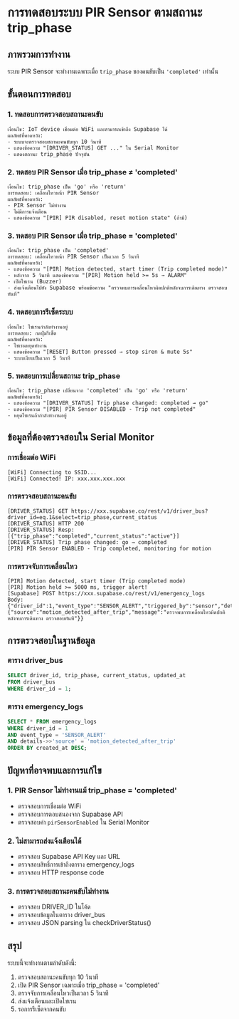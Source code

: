 # การทดสอบระบบ PIR Sensor ตามสถานะ trip_phase

## ภาพรวมการทำงาน

ระบบ PIR Sensor จะทำงานเฉพาะเมื่อ `trip_phase` ของคนขับเป็น `'completed'` เท่านั้น

## ขั้นตอนการทดสอบ

### 1. ทดสอบการตรวจสอบสถานะคนขับ

```
เงื่อนไข: IoT device เชื่อมต่อ WiFi และสามารถเข้าถึง Supabase ได้
ผลลัพธ์ที่คาดหวัง:
- ระบบจะตรวจสอบสถานะคนขับทุก 10 วินาที
- แสดงข้อความ "[DRIVER_STATUS] GET ..." ใน Serial Monitor
- แสดงสถานะ trip_phase ปัจจุบัน
```

### 2. ทดสอบ PIR Sensor เมื่อ trip_phase ≠ 'completed'

```
เงื่อนไข: trip_phase เป็น 'go' หรือ 'return'
การทดสอบ: เคลื่อนไหวหน้า PIR Sensor
ผลลัพธ์ที่คาดหวัง:
- PIR Sensor ไม่ทำงาน
- ไม่มีการแจ้งเตือน
- แสดงข้อความ "[PIR] PIR disabled, reset motion state" (ถ้ามี)
```

### 3. ทดสอบ PIR Sensor เมื่อ trip_phase = 'completed'

```
เงื่อนไข: trip_phase เป็น 'completed'
การทดสอบ: เคลื่อนไหวหน้า PIR Sensor เป็นเวลา 5 วินาที
ผลลัพธ์ที่คาดหวัง:
- แสดงข้อความ "[PIR] Motion detected, start timer (Trip completed mode)"
- หลังจาก 5 วินาที แสดงข้อความ "[PIR] Motion held >= 5s → ALARM"
- เปิดไซเรน (Buzzer)
- ส่งแจ้งเตือนไปยัง Supabase พร้อมข้อความ "ตรวจพบการเคลื่อนไหวผิดปกติหลังจบการเดินทาง ตรวจสอบทันที"
```

### 4. ทดสอบการรีเซ็ตระบบ

```
เงื่อนไข: ไซเรนกำลังทำงานอยู่
การทดสอบ: กดปุ่มรีเซ็ต
ผลลัพธ์ที่คาดหวัง:
- ไซเรนหยุดทำงาน
- แสดงข้อความ "[RESET] Button pressed → stop siren & mute 5s"
- ระบบเงียบเป็นเวลา 5 วินาที
```

### 5. ทดสอบการเปลี่ยนสถานะ trip_phase

```
เงื่อนไข: trip_phase เปลี่ยนจาก 'completed' เป็น 'go' หรือ 'return'
ผลลัพธ์ที่คาดหวัง:
- แสดงข้อความ "[DRIVER_STATUS] Trip phase changed: completed → go"
- แสดงข้อความ "[PIR] PIR Sensor DISABLED - Trip not completed"
- หยุดไซเรนถ้ากำลังทำงานอยู่
```

## ข้อมูลที่ต้องตรวจสอบใน Serial Monitor

### การเชื่อมต่อ WiFi
```
[WiFi] Connecting to SSID...
[WiFi] Connected! IP: xxx.xxx.xxx.xxx
```

### การตรวจสอบสถานะคนขับ
```
[DRIVER_STATUS] GET https://xxx.supabase.co/rest/v1/driver_bus?driver_id=eq.1&select=trip_phase,current_status
[DRIVER_STATUS] HTTP 200
[DRIVER_STATUS] Resp: [{"trip_phase":"completed","current_status":"active"}]
[DRIVER_STATUS] Trip phase changed: go → completed
[PIR] PIR Sensor ENABLED - Trip completed, monitoring for motion
```

### การตรวจจับการเคลื่อนไหว
```
[PIR] Motion detected, start timer (Trip completed mode)
[PIR] Motion held >= 5000 ms, trigger alert!
[Supabase] POST https://xxx.supabase.co/rest/v1/emergency_logs
Body: {"driver_id":1,"event_type":"SENSOR_ALERT","triggered_by":"sensor","details":{"source":"motion_detected_after_trip","message":"ตรวจพบการเคลื่อนไหวผิดปกติหลังจบการเดินทาง ตรวจสอบทันที"}}
```

## การตรวจสอบในฐานข้อมูล

### ตาราง driver_bus
```sql
SELECT driver_id, trip_phase, current_status, updated_at 
FROM driver_bus 
WHERE driver_id = 1;
```

### ตาราง emergency_logs
```sql
SELECT * FROM emergency_logs 
WHERE driver_id = 1 
AND event_type = 'SENSOR_ALERT'
AND details->>'source' = 'motion_detected_after_trip'
ORDER BY created_at DESC;
```

## ปัญหาที่อาจพบและการแก้ไข

### 1. PIR Sensor ไม่ทำงานแม้ trip_phase = 'completed'
- ตรวจสอบการเชื่อมต่อ WiFi
- ตรวจสอบการตอบสนองจาก Supabase API
- ตรวจสอบค่า `pirSensorEnabled` ใน Serial Monitor

### 2. ไม่สามารถส่งแจ้งเตือนได้
- ตรวจสอบ Supabase API Key และ URL
- ตรวจสอบสิทธิ์การเข้าถึงตาราง emergency_logs
- ตรวจสอบ HTTP response code

### 3. การตรวจสอบสถานะคนขับไม่ทำงาน
- ตรวจสอบ DRIVER_ID ในโค้ด
- ตรวจสอบข้อมูลในตาราง driver_bus
- ตรวจสอบ JSON parsing ใน checkDriverStatus()

## สรุป

ระบบนี้จะทำงานตามลำดับดังนี้:
1. ตรวจสอบสถานะคนขับทุก 10 วินาที
2. เปิด PIR Sensor เฉพาะเมื่อ trip_phase = 'completed'
3. ตรวจจับการเคลื่อนไหวเป็นเวลา 5 วินาที
4. ส่งแจ้งเตือนและเปิดไซเรน
5. รอการรีเซ็ตจากคนขับ